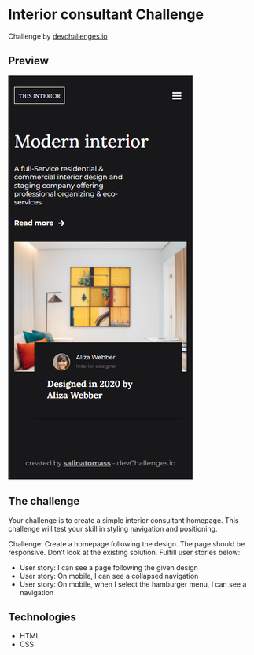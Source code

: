 # Interior consultant Challenge

Challenge by [devchallenges.io](https://devchallenges.io/)

## Preview

![Design preview for the Interior consultant Challenge](./images/preview.png)

## The challenge

Your challenge is to create a simple interior consultant homepage. This challenge will test your skill in styling navigation and positioning.

Challenge: Create a homepage following the design. The page should be responsive. Don’t look at the existing solution. Fulfill user stories below:

- User story: I can see a page following the given design
- User story: On mobile, I can see a collapsed navigation
- User story: On mobile, when I select the hamburger menu, I can see a navigation

## Technologies

- HTML
- CSS
